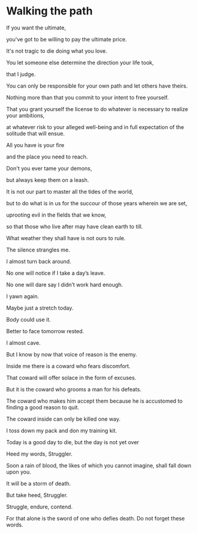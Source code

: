 # Walking the path

If you want the ultimate,&#x20;

you've got to be willing to pay the ultimate price.&#x20;

It's not tragic to die doing what you love.





You let someone else determine the direction your life took,&#x20;

that I judge.&#x20;

You can only be responsible for your own path and let others have theirs.







Nothing more than that you commit to your intent to free yourself.&#x20;

That you grant yourself the license to do whatever is necessary to realize your ambitions,&#x20;

at whatever risk to your alleged well-being and in full expectation of the solitude that will ensue.





All you have is your fire&#x20;

and the place you need to reach.&#x20;

Don't you ever tame your demons,&#x20;

but always keep them on a leash.





It is not our part to master all the tides of the world,&#x20;

but to do what is in us for the succour of those years wherein we are set,&#x20;

uprooting evil in the fields that we know,&#x20;

so that those who live after may have clean earth to till.&#x20;

What weather they shall have is not ours to rule.







The silence strangles me.&#x20;

I almost turn back around.&#x20;

No one will notice if I take a day’s leave.&#x20;

No one will dare say I didn’t work hard enough.&#x20;

I yawn again.&#x20;

Maybe just a stretch today.&#x20;

Body could use it.&#x20;

Better to face tomorrow rested.&#x20;

I almost cave.&#x20;

But I know by now that voice of reason is the enemy.&#x20;

Inside me there is a coward who fears discomfort.&#x20;

That coward will offer solace in the form of excuses.&#x20;

But it is the coward who grooms a man for his defeats.&#x20;

The coward who makes him accept them because he is accustomed to finding a good reason to quit.&#x20;

The coward inside can only be killed one way.&#x20;

I toss down my pack and don my training kit.







Today is a good day to die, but the day is not yet over







Heed my words, Struggler.&#x20;

Soon a rain of blood, the likes of which you cannot imagine, shall fall down upon you.&#x20;

It will be a storm of death.&#x20;

But take heed, Struggler.&#x20;

Struggle, endure, contend.&#x20;

For that alone is the sword of one who defies death. Do not forget these words.





